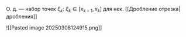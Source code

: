 О. д. — набор точек $\xi_{k}:$ $\xi_{k} \in [x_{k-1},x_{k}]$ для нек. [[Дробление отрезка|дробления]]

![[Pasted image 20250308124915.png]]